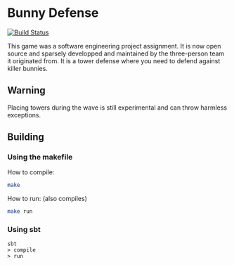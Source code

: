 
# Bunny Defense
[![Build Status](https://travis-ci.org/bunny-defense/bunny_defense.svg?branch=network)](https://travis-ci.org/bunny-defense/bunny_defense)

This game was a software engineering project assignment. It is now open source
and sparsely developped and maintained by the three-person team it originated
from. It is a tower defense where you need to defend against killer bunnies.

## Warning

Placing towers during the wave is still experimental and can throw harmless
exceptions.

## Building

### Using the makefile

How to compile:

```bash
make
```

How to run: (also compiles)

```bash
make run
```

### Using sbt

```
sbt
> compile
> run
```
